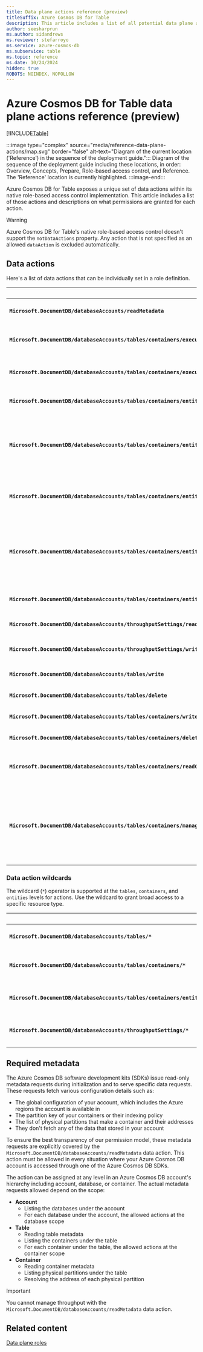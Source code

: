 ```yaml
---
title: Data plane actions reference (preview)
titleSuffix: Azure Cosmos DB for Table
description: This article includes a list of all potential data plane actions for use with role-based access control (RBAC) in Azure Cosmos DB for Table.
author: seesharprun
ms.author: sidandrews
ms.reviewer: stefarroyo
ms.service: azure-cosmos-db
ms.subservice: table
ms.topic: reference
ms.date: 10/24/2024
hidden: true
ROBOTS: NOINDEX, NOFOLLOW
---
```


# Azure Cosmos DB for Table data plane actions reference (preview)

[!INCLUDE[Table](../../includes/appliesto-table.md)]

:::image type="complex" source="media/reference-data-plane-actions/map.svg" border="false" alt-text="Diagram of the current location ('Reference') in the sequence of the deployment guide.":::
Diagram of the sequence of the deployment guide including these locations, in order: Overview, Concepts, Prepare, Role-based access control, and Reference. The 'Reference' location is currently highlighted.
:::image-end:::

Azure Cosmos DB for Table exposes a unique set of data actions within its native role-based access control implementation. This article includes a list of those actions and descriptions on what permissions are granted for each action.

> [!WARNING]
> Azure Cosmos DB for Table's native role-based access control doesn't support the `notDataActions` property. Any action that is not specified as an allowed `dataAction` is excluded automatically.

## Data actions

Here's a list of data actions that can be individually set in a role definition.

| | Description |
| --- | --- |
| **`Microsoft.DocumentDB/databaseAccounts/readMetadata`** | Read some account metadata |
| **`Microsoft.DocumentDB/databaseAccounts/tables/containers/executeQuery`** | Executes a query against a table |
| **`Microsoft.DocumentDB/databaseAccounts/tables/containers/executeStoredProcedure`** | Executes a table transaction (procedure) |
| **`Microsoft.DocumentDB/databaseAccounts/tables/containers/entities/create`** | Creates a new entity (item) |
| **`Microsoft.DocumentDB/databaseAccounts/tables/containers/entities/read`** | Point reads an individual entity (item) using the row and partition keys |
| **`Microsoft.DocumentDB/databaseAccounts/tables/containers/entities/replace`** | Entirely replaces an existing entity (item) |
| **`Microsoft.DocumentDB/databaseAccounts/tables/containers/entities/upsert`** | Creates an entity (item) if it doesn't exist or replaces the entity if it already exists |
| **`Microsoft.DocumentDB/databaseAccounts/tables/containers/entities/delete`** | Deletes an entity (item) |
| **`Microsoft.DocumentDB/databaseAccounts/throughputSettings/read`** | Read the current throughput |
| **`Microsoft.DocumentDB/databaseAccounts/throughputSettings/write`** | Modify the current throughput |
| **`Microsoft.DocumentDB/databaseAccounts/tables/write`** | Create or update a table |
| **`Microsoft.DocumentDB/databaseAccounts/tables/delete`** | Delete a table |
| **`Microsoft.DocumentDB/databaseAccounts/tables/containers/write`** | Create or update a container |
| **`Microsoft.DocumentDB/databaseAccounts/tables/containers/delete`** | Delete a container |
| **`Microsoft.DocumentDB/databaseAccounts/tables/containers/readChangeFeed`** | Read from the container's change feed |
| **`Microsoft.DocumentDB/databaseAccounts/tables/containers/manageConflicts`** | Manage conflicts for multi-write region accounts (list and delete items from the conflict feed) |

### Data action wildcards

The wildcard (`*`) operator is supported at the `tables`, `containers`, and `entities` levels for actions. Use the wildcard to grant broad access to a specific resource type.

| | Description |
| --- | --- |
| **`Microsoft.DocumentDB/databaseAccounts/tables/*`** | Perform all operations on tables |
| **`Microsoft.DocumentDB/databaseAccounts/tables/containers/*`** | Perform all operations on containers |
| **`Microsoft.DocumentDB/databaseAccounts/tables/containers/entities/*`** | Perform all operations on entities (items) |
| **`Microsoft.DocumentDB/databaseAccounts/throughputSettings/*`** | Perform all operations related to throughput |

## Required metadata

The Azure Cosmos DB software development kits (SDKs) issue read-only metadata requests during initialization and to serve specific data requests. These requests fetch various configuration details such as:

- The global configuration of your account, which includes the Azure regions the account is available in
- The partition key of your containers or their indexing policy
- The list of physical partitions that make a container and their addresses
- They don't fetch any of the data that stored in your account

To ensure the best transparency of our permission model, these metadata requests are explicitly covered by the `Microsoft.DocumentDB/databaseAccounts/readMetadata` data action. This action must be allowed in every situation where your Azure Cosmos DB account is accessed through one of the Azure Cosmos DB SDKs.

The action can be assigned at any level in an Azure Cosmos DB account's hierarchy including account, database, or container. The actual metadata requests allowed depend on the scope:

- **Account**
  - Listing the databases under the account
  - For each database under the account, the allowed actions at the database scope
- **Table**
  - Reading table metadata
  - Listing the containers under the table
  - For each container under the table, the allowed actions at the container scope
- **Container**
  - Reading container metadata
  - Listing physical partitions under the table
  - Resolving the address of each physical partition

> [!IMPORTANT]
> You cannot manage throughput with the `Microsoft.DocumentDB/databaseAccounts/readMetadata` data action.

## Related content

[Data plane roles](reference-data-plane-roles.md)
